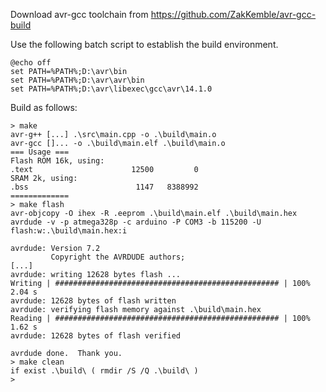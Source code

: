 
Download avr-gcc toolchain from https://github.com/ZakKemble/avr-gcc-build

Use the following batch script to establish the build environment.

```batch
@echo off
set PATH=%PATH%;D:\avr\bin
set PATH=%PATH%;D:\avr\avr\bin
set PATH=%PATH%;D:\avr\libexec\gcc\avr\14.1.0
```

Build as follows:

```
> make
avr-g++ [...] .\src\main.cpp -o .\build\main.o
avr-gcc []... -o .\build\main.elf .\build\main.o
=== Usage ===
Flash ROM 16k, using:
.text                      12500         0
SRAM 2k, using:
.bss                        1147   8388992
=============
> make flash
avr-objcopy -O ihex -R .eeprom .\build\main.elf .\build\main.hex
avrdude -v -p atmega328p -c arduino -P COM3 -b 115200 -U flash:w:.\build\main.hex:i

avrdude: Version 7.2
         Copyright the AVRDUDE authors;
[...]
avrdude: writing 12628 bytes flash ...
Writing | ################################################## | 100% 2.04 s
avrdude: 12628 bytes of flash written
avrdude: verifying flash memory against .\build\main.hex
Reading | ################################################## | 100% 1.62 s
avrdude: 12628 bytes of flash verified

avrdude done.  Thank you.
> make clean
if exist .\build\ ( rmdir /S /Q .\build\ )
>
```
